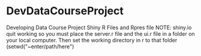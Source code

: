 # DevDataCourseProject
Developing Data Course Project Shiny R Files and Rpres file
NOTE: shiny.io quit working so you must place the server.r file 
and the ui.r file in a folder on your local computer.  Then set
the working directory in r to that folder (setwd("~enter/path/here")
